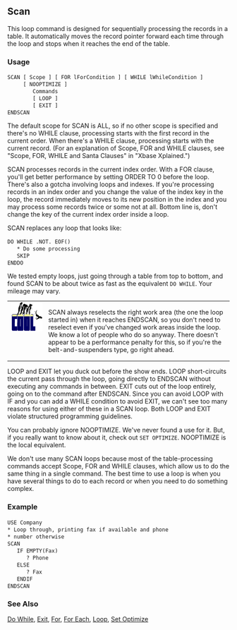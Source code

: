 ## Scan

This loop command is designed for sequentially processing the records in a table. It automatically moves the record pointer forward each time through the loop and stops when it reaches the end of the table.

### Usage

```foxpro
SCAN [ Scope ] [ FOR lForCondition ] [ WHILE lWhileCondition ]
     [ NOOPTIMIZE ]
        Commands
        [ LOOP ]
        [ EXIT ]
ENDSCAN
```

The default scope for SCAN is ALL, so if no other scope is specified and there's no WHILE clause, processing starts with the first record in the current order. When there's a WHILE clause, processing starts with the current record. (For an explanation of Scope, FOR and WHILE clauses, see "Scope, FOR, WHILE and Santa Clauses" in "Xbase Xplained.")

SCAN processes records in the current index order. With a FOR clause, you'll get better performance by setting ORDER TO 0 before the loop. There's also a gotcha involving loops and indexes. If you're processing records in an index order and you change the value of the index key in the loop, the record immediately moves to its new position in the index and you may process some records twice or some not at all. Bottom line is, don't change the key of the current index order inside a loop.

SCAN replaces any loop that looks like:

```foxpro
DO WHILE .NOT. EOF()
   * Do some processing
   SKIP
ENDDO
```
We tested empty loops, just going through a table from top to bottom, and found SCAN to be about twice as fast as the equivalent `DO WHILE`. Your mileage may vary.

<table>
<tr>
  <td width="17%" valign="top">
<img width="114" height="66" src="cool.gif">
  </td>
  <td width="83%">
  <p>SCAN always reselects the right work area (the one the loop started in) when it reaches ENDSCAN, so you don't need to reselect even if you've changed work areas inside the loop. We know a lot of people who do so anyway. There doesn't appear to be a performance penalty for this, so if you're the belt-and-suspenders type, go right ahead.</p>
  </td>
 </tr>
</table>

LOOP and EXIT let you duck out before the show ends. LOOP short-circuits the current pass through the loop, going directly to ENDSCAN without executing any commands in between. EXIT cuts out of the loop entirely, going on to the command after ENDSCAN. Since you can avoid LOOP with IF and you can add a WHILE condition to avoid EXIT, we can't see too many reasons for using either of these in a SCAN loop. Both LOOP and EXIT violate structured programming guidelines.

You can probably ignore NOOPTIMIZE. We've never found a use for it. But, if you really want to know about it, check out `SET OPTIMIZE`. NOOPTIMIZE is the local equivalent.

We don't use many SCAN loops because most of the table-processing commands accept Scope, FOR and WHILE clauses, which allow us to do the same thing in a single command. The best time to use a loop is when you have several things to do to each record or when you need to do something complex.

### Example

```foxpro
USE Company
* Loop through, printing fax if available and phone
* number otherwise
SCAN
   IF EMPTY(Fax)
      ? Phone
   ELSE
      ? Fax
   ENDIF
ENDSCAN
```
### See Also

[Do While](s4g252.md), [Exit](s4g253.md), [For](s4g254.md), [For Each](s4g688.md), [Loop](s4g298.md), [Set Optimize](s4g095.md)